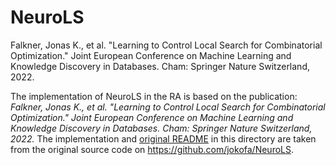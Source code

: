 # NeuroLS
Falkner, Jonas K., et al. "Learning to Control Local Search for Combinatorial 
Optimization." Joint European Conference on Machine Learning and 
Knowledge Discovery in Databases. Cham: Springer Nature Switzerland, 2022.

The implementation of NeuroLS in the RA is based on the publication: 
_Falkner, Jonas K., et al. "Learning to Control Local Search for Combinatorial 
Optimization." Joint European Conference on Machine Learning and Knowledge 
Discovery in Databases. Cham: Springer Nature Switzerland, 2022._
 The implementation and [original README](RA/models/NeuroLS/lib/README.md) in this directory
are taken from the original source code on https://github.com/jokofa/NeuroLS.
